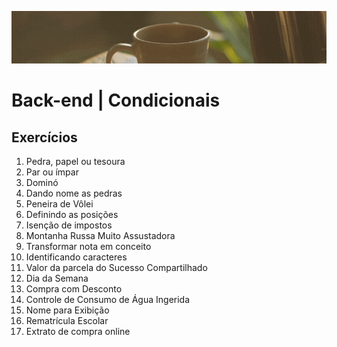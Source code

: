 ![](./capa_readme_luelencavalheiro.gif)

# Back-end | Condicionais

## Exercícios

1. Pedra, papel ou tesoura
2. Par ou ímpar
3. Dominó
4. Dando nome as pedras
5. Peneira de Vôlei
6. Definindo as posições
7. Isenção de impostos
8. Montanha Russa Muito Assustadora
9. Transformar nota em conceito
10. Identificando caracteres
11. Valor da parcela do Sucesso Compartilhado
12. Dia da Semana
13. Compra com Desconto
14. Controle de Consumo de Água Ingerida
15. Nome para Exibição
16. Rematrícula Escolar
17. Extrato de compra online
